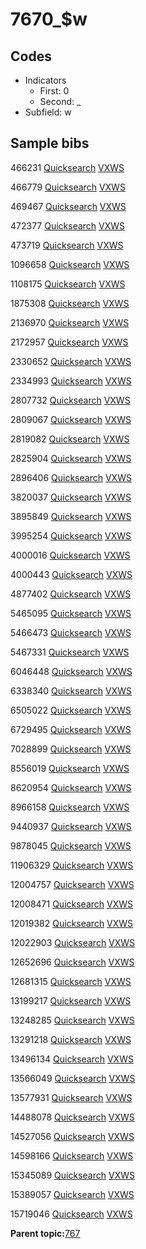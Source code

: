 # 7670\_$w

## Codes

-   Indicators
    -   First: 0
    -   Second: \_
-   Subfield: w

## Sample bibs

466231 [Quicksearch](https://search.library.yale.edu/catalog/466231) [VXWS](http://prodorbis.library.yale.edu:7014/vxws/GetHoldingsService?bibId=466231)

466779 [Quicksearch](https://search.library.yale.edu/catalog/466779) [VXWS](http://prodorbis.library.yale.edu:7014/vxws/GetHoldingsService?bibId=466779)

469467 [Quicksearch](https://search.library.yale.edu/catalog/469467) [VXWS](http://prodorbis.library.yale.edu:7014/vxws/GetHoldingsService?bibId=469467)

472377 [Quicksearch](https://search.library.yale.edu/catalog/472377) [VXWS](http://prodorbis.library.yale.edu:7014/vxws/GetHoldingsService?bibId=472377)

473719 [Quicksearch](https://search.library.yale.edu/catalog/473719) [VXWS](http://prodorbis.library.yale.edu:7014/vxws/GetHoldingsService?bibId=473719)

1096658 [Quicksearch](https://search.library.yale.edu/catalog/1096658) [VXWS](http://prodorbis.library.yale.edu:7014/vxws/GetHoldingsService?bibId=1096658)

1108175 [Quicksearch](https://search.library.yale.edu/catalog/1108175) [VXWS](http://prodorbis.library.yale.edu:7014/vxws/GetHoldingsService?bibId=1108175)

1875308 [Quicksearch](https://search.library.yale.edu/catalog/1875308) [VXWS](http://prodorbis.library.yale.edu:7014/vxws/GetHoldingsService?bibId=1875308)

2136970 [Quicksearch](https://search.library.yale.edu/catalog/2136970) [VXWS](http://prodorbis.library.yale.edu:7014/vxws/GetHoldingsService?bibId=2136970)

2172957 [Quicksearch](https://search.library.yale.edu/catalog/2172957) [VXWS](http://prodorbis.library.yale.edu:7014/vxws/GetHoldingsService?bibId=2172957)

2330652 [Quicksearch](https://search.library.yale.edu/catalog/2330652) [VXWS](http://prodorbis.library.yale.edu:7014/vxws/GetHoldingsService?bibId=2330652)

2334993 [Quicksearch](https://search.library.yale.edu/catalog/2334993) [VXWS](http://prodorbis.library.yale.edu:7014/vxws/GetHoldingsService?bibId=2334993)

2807732 [Quicksearch](https://search.library.yale.edu/catalog/2807732) [VXWS](http://prodorbis.library.yale.edu:7014/vxws/GetHoldingsService?bibId=2807732)

2809067 [Quicksearch](https://search.library.yale.edu/catalog/2809067) [VXWS](http://prodorbis.library.yale.edu:7014/vxws/GetHoldingsService?bibId=2809067)

2819082 [Quicksearch](https://search.library.yale.edu/catalog/2819082) [VXWS](http://prodorbis.library.yale.edu:7014/vxws/GetHoldingsService?bibId=2819082)

2825904 [Quicksearch](https://search.library.yale.edu/catalog/2825904) [VXWS](http://prodorbis.library.yale.edu:7014/vxws/GetHoldingsService?bibId=2825904)

2896406 [Quicksearch](https://search.library.yale.edu/catalog/2896406) [VXWS](http://prodorbis.library.yale.edu:7014/vxws/GetHoldingsService?bibId=2896406)

3820037 [Quicksearch](https://search.library.yale.edu/catalog/3820037) [VXWS](http://prodorbis.library.yale.edu:7014/vxws/GetHoldingsService?bibId=3820037)

3895849 [Quicksearch](https://search.library.yale.edu/catalog/3895849) [VXWS](http://prodorbis.library.yale.edu:7014/vxws/GetHoldingsService?bibId=3895849)

3995254 [Quicksearch](https://search.library.yale.edu/catalog/3995254) [VXWS](http://prodorbis.library.yale.edu:7014/vxws/GetHoldingsService?bibId=3995254)

4000016 [Quicksearch](https://search.library.yale.edu/catalog/4000016) [VXWS](http://prodorbis.library.yale.edu:7014/vxws/GetHoldingsService?bibId=4000016)

4000443 [Quicksearch](https://search.library.yale.edu/catalog/4000443) [VXWS](http://prodorbis.library.yale.edu:7014/vxws/GetHoldingsService?bibId=4000443)

4877402 [Quicksearch](https://search.library.yale.edu/catalog/4877402) [VXWS](http://prodorbis.library.yale.edu:7014/vxws/GetHoldingsService?bibId=4877402)

5465095 [Quicksearch](https://search.library.yale.edu/catalog/5465095) [VXWS](http://prodorbis.library.yale.edu:7014/vxws/GetHoldingsService?bibId=5465095)

5466473 [Quicksearch](https://search.library.yale.edu/catalog/5466473) [VXWS](http://prodorbis.library.yale.edu:7014/vxws/GetHoldingsService?bibId=5466473)

5467331 [Quicksearch](https://search.library.yale.edu/catalog/5467331) [VXWS](http://prodorbis.library.yale.edu:7014/vxws/GetHoldingsService?bibId=5467331)

6046448 [Quicksearch](https://search.library.yale.edu/catalog/6046448) [VXWS](http://prodorbis.library.yale.edu:7014/vxws/GetHoldingsService?bibId=6046448)

6338340 [Quicksearch](https://search.library.yale.edu/catalog/6338340) [VXWS](http://prodorbis.library.yale.edu:7014/vxws/GetHoldingsService?bibId=6338340)

6505022 [Quicksearch](https://search.library.yale.edu/catalog/6505022) [VXWS](http://prodorbis.library.yale.edu:7014/vxws/GetHoldingsService?bibId=6505022)

6729495 [Quicksearch](https://search.library.yale.edu/catalog/6729495) [VXWS](http://prodorbis.library.yale.edu:7014/vxws/GetHoldingsService?bibId=6729495)

7028899 [Quicksearch](https://search.library.yale.edu/catalog/7028899) [VXWS](http://prodorbis.library.yale.edu:7014/vxws/GetHoldingsService?bibId=7028899)

8556019 [Quicksearch](https://search.library.yale.edu/catalog/8556019) [VXWS](http://prodorbis.library.yale.edu:7014/vxws/GetHoldingsService?bibId=8556019)

8620954 [Quicksearch](https://search.library.yale.edu/catalog/8620954) [VXWS](http://prodorbis.library.yale.edu:7014/vxws/GetHoldingsService?bibId=8620954)

8966158 [Quicksearch](https://search.library.yale.edu/catalog/8966158) [VXWS](http://prodorbis.library.yale.edu:7014/vxws/GetHoldingsService?bibId=8966158)

9440937 [Quicksearch](https://search.library.yale.edu/catalog/9440937) [VXWS](http://prodorbis.library.yale.edu:7014/vxws/GetHoldingsService?bibId=9440937)

9878045 [Quicksearch](https://search.library.yale.edu/catalog/9878045) [VXWS](http://prodorbis.library.yale.edu:7014/vxws/GetHoldingsService?bibId=9878045)

11906329 [Quicksearch](https://search.library.yale.edu/catalog/11906329) [VXWS](http://prodorbis.library.yale.edu:7014/vxws/GetHoldingsService?bibId=11906329)

12004757 [Quicksearch](https://search.library.yale.edu/catalog/12004757) [VXWS](http://prodorbis.library.yale.edu:7014/vxws/GetHoldingsService?bibId=12004757)

12008471 [Quicksearch](https://search.library.yale.edu/catalog/12008471) [VXWS](http://prodorbis.library.yale.edu:7014/vxws/GetHoldingsService?bibId=12008471)

12019382 [Quicksearch](https://search.library.yale.edu/catalog/12019382) [VXWS](http://prodorbis.library.yale.edu:7014/vxws/GetHoldingsService?bibId=12019382)

12022903 [Quicksearch](https://search.library.yale.edu/catalog/12022903) [VXWS](http://prodorbis.library.yale.edu:7014/vxws/GetHoldingsService?bibId=12022903)

12652696 [Quicksearch](https://search.library.yale.edu/catalog/12652696) [VXWS](http://prodorbis.library.yale.edu:7014/vxws/GetHoldingsService?bibId=12652696)

12681315 [Quicksearch](https://search.library.yale.edu/catalog/12681315) [VXWS](http://prodorbis.library.yale.edu:7014/vxws/GetHoldingsService?bibId=12681315)

13199217 [Quicksearch](https://search.library.yale.edu/catalog/13199217) [VXWS](http://prodorbis.library.yale.edu:7014/vxws/GetHoldingsService?bibId=13199217)

13248285 [Quicksearch](https://search.library.yale.edu/catalog/13248285) [VXWS](http://prodorbis.library.yale.edu:7014/vxws/GetHoldingsService?bibId=13248285)

13291218 [Quicksearch](https://search.library.yale.edu/catalog/13291218) [VXWS](http://prodorbis.library.yale.edu:7014/vxws/GetHoldingsService?bibId=13291218)

13496134 [Quicksearch](https://search.library.yale.edu/catalog/13496134) [VXWS](http://prodorbis.library.yale.edu:7014/vxws/GetHoldingsService?bibId=13496134)

13566049 [Quicksearch](https://search.library.yale.edu/catalog/13566049) [VXWS](http://prodorbis.library.yale.edu:7014/vxws/GetHoldingsService?bibId=13566049)

13577931 [Quicksearch](https://search.library.yale.edu/catalog/13577931) [VXWS](http://prodorbis.library.yale.edu:7014/vxws/GetHoldingsService?bibId=13577931)

14488078 [Quicksearch](https://search.library.yale.edu/catalog/14488078) [VXWS](http://prodorbis.library.yale.edu:7014/vxws/GetHoldingsService?bibId=14488078)

14527056 [Quicksearch](https://search.library.yale.edu/catalog/14527056) [VXWS](http://prodorbis.library.yale.edu:7014/vxws/GetHoldingsService?bibId=14527056)

14598166 [Quicksearch](https://search.library.yale.edu/catalog/14598166) [VXWS](http://prodorbis.library.yale.edu:7014/vxws/GetHoldingsService?bibId=14598166)

15345089 [Quicksearch](https://search.library.yale.edu/catalog/15345089) [VXWS](http://prodorbis.library.yale.edu:7014/vxws/GetHoldingsService?bibId=15345089)

15389057 [Quicksearch](https://search.library.yale.edu/catalog/15389057) [VXWS](http://prodorbis.library.yale.edu:7014/vxws/GetHoldingsService?bibId=15389057)

15719046 [Quicksearch](https://search.library.yale.edu/catalog/15719046) [VXWS](http://prodorbis.library.yale.edu:7014/vxws/GetHoldingsService?bibId=15719046)

**Parent topic:**[767](../../tags/767/767.md)

